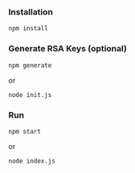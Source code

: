 ### Installation

```shell=
npm install
```

### Generate RSA Keys (optional)

```shell=
npm generate
```
or
```shell=
node init.js
```

### Run

```shell=
npm start
```
or
```shell=
node index.js
```